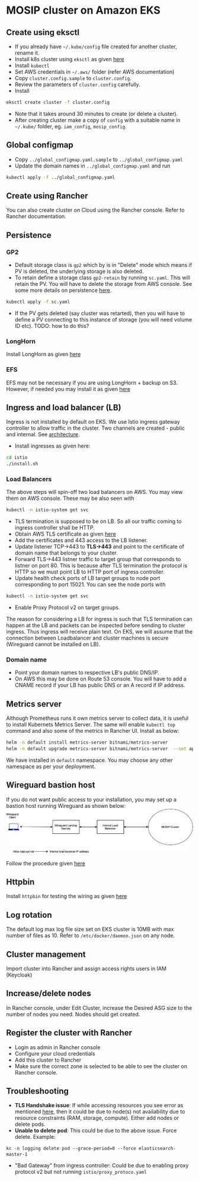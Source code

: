 # MOSIP cluster on Amazon EKS

## Create using eksctl
* If you already have `~/.kube/config` file created for another cluster, rename it.
* Install k8s cluster using `eksctl` as given [here](https://docs.aws.amazon.com/eks/latest/userguide/eksctl.html)
* Install `kubectl`
* Set AWS credentials in `~/.aws/` folder (refer AWS documentation)
* Copy `cluster.config.sample` to `cluster.config`.  
* Review the parameters of `cluster.config` carefully.
* Install
```sh
eksctl create cluster -f cluster.config
```
* Note that it takes around 30 minutes to create (or delete a cluster).
* After creating cluster make a copy of `config` with a suitable name in `~/.kube/` folder, eg. `iam_config`, `mosip_config`.

## Global configmap
* Copy `../global_configmap.yaml.sample` to `../global_configmap.yaml`  
* Update the domain names in `../global_configmap.yaml` and run
```sh
kubectl apply -f ../global_configmap.yaml
```
## Create using Rancher
You can also create cluster on Cloud using the Rancher console.  Refer to Rancher documentation.

## Persistence
### GP2 
* Default storage class is `gp2` which by is in "Delete" mode which means if PV is deleted, the underlying storage is also deleted.  
* To retain define a storage class `gp2-retain` by running `sc.yaml`. This will retain the PV. You will have to delete the storage from AWS console.  See some more details on persistence [here](../../docs/persistence.md).
```sh
kubectl apply -f sc.yaml
```
* If the PV gets deleted (say cluster was retarted), then you will have to define a PV connecting to this instance of storage (you will need volume ID etc). TODO: how to do this?

### LongHorn
Install LongHorn as given [here](../longhorn/README.md)

### EFS
EFS may not be necessary if you are using LongHorn + backup on S3. However, if needed you may install it as given [here](efs/README.md)

## Ingress and load balancer (LB)
Ingress is not installed by default on EKS. We use Istio ingress gateway controller to allow traffic in the cluster. Two channels are created - public and internal. See [architecture](../../docs/images/deployment_architecture.png).
* Install ingresses as given here:
```sh
cd istio
./install.sh
```
### Load Balancers
The above steps will spin-off two load balancers on AWS. You may view them on AWS console.  These may be also seen with
```sh
kubectl -n istio-system get svc
```
* TLS termination is supposed to be on LB.  So all our traffic coming to ingress controller shall be HTTP.
* Obtain AWS TLS certificate as given [here](https://docs.aws.amazon.com/acm/latest/userguide/dns-validation.html) 
* Add the certificates and 443 access to the LB listener.
* Update listener TCP->443 to **TLS->443** and point to the certificate of domain name that belongs to your cluster.
* Forward TLS->443 listner traffic to target group that corresponds to listner on port 80. This is because after TLS termination the protocol is HTTP so we must point LB to HTTP port of ingress controller.
* Update health check ports of LB target groups to node port corresponding to port 15021. You can see the node ports with
```sh
kubectl -n istio-system get svc
```
* Enable Proxy Protocol v2 on target groups.

The reason for considering a LB for ingress is such that TLS termination can happen at the LB and packets can be inspected before sending to cluster ingress.  Thus ingress will receive plain text. On EKS, we will assume that the connection between Loadbalancer and cluster machines is secure (Wireguard cannot be installed on LB).

### Domain name
* Point your domain names to respective LB's public DNS/IP. 
* On AWS this may be done on Route 53 console.  You will have to add a CNAME record if your LB has public DNS or an A record if IP address.

## Metrics server
Although Prometheus runs it own metrics server to collect data, it is useful to install Kubernets Metrics Server.  The same will enable `kubectl top` command and also some of the metrics in Rancher UI. Install as below:
```sh
helm -n default install metrics-server bitnami/metrics-server 
helm -n default upgrade metrics-server bitnami/metrics-server  --set apiService.create=true
``` 
We have installed in `default` namespace.  You may choose any other namespace as per your deployment.

## Wireguard bastion host
If you do not want public access to your installation, you may set up a bastion host running Wireguard as shown below:
![](../../docs/images/wireguard_landing.jpg)

Follow the procedure given [here](../../docs/wireguard_bastion.md)

## Httpbin
Install `httpbin` for testing the wiring as given [here](../../utils/httpbin/README.md)

## Log rotation
The default log max log file size set on EKS cluster is 10MB with max number of files as 10.  Refer to `/etc/docker/daemon.json` on any node. 

## Cluster management
Import cluster into Rancher and assign access rights users in IAM (Keycloak)

## Increase/delete nodes
In Rancher console, under Edit Cluster, increase the Desired ASG size to the number of nodes you need.  Nodes should get created.  

## Register the cluster with Rancher
* Login as admin in Rancher console 
* Configure your cloud credentials
* Add this cluster to Rancher  
* Make sure the correct zone is selected to be able to see the cluster on Rancher console.  

## Troubleshooting
* **TLS Handshake issue**: If while accessing resources you see error as mentioned [here](https://stackoverflow.com/questions/51302515/kubernetes-net-http-tls-handshake-timeout-when-fetching-logs-baremetal), then it could be due to node(s) not availability due to resource constraints (RAM, storage, compute).  Either add nodes or delete pods.
* **Unable to delete pod**: This could be due to the above issue.  Force delete.  Example:
```
kc -n logging delete pod --grace-period=0 --force elasticsearch-master-1
```
* "Bad Gateway" from ingress controller:  Could be due to enabling proxy protocol v2 but not running `istio/proxy_protoco.yaml` 
